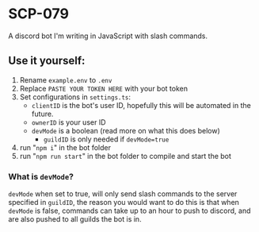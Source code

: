 
# SCP-079

A discord bot I'm writing in JavaScript with slash commands.

## Use it yourself:

1. Rename `example.env` to `.env`
2. Replace `PASTE YOUR TOKEN HERE` with your bot token
3. Set configurations in `settings.ts`:
    - `clientID` is the bot's user ID, hopefully this will be automated in the future.
    - `ownerID` is your user ID
    - `devMode` is a boolean (read more on what this does below)
        - `guildID` is only needed if `devMode=true`
4. run "`npm i`" in the bot folder
5. run "`npm run start`" in the bot folder to compile and start the bot

### What is `devMode`?

```devMode``` when set to true, will only send slash commands to the server specified in `guildID`, the reason you would want to do this is that when `devMode` is false, commands can take up to an hour to push to discord, and are also pushed to all guilds the bot is in.